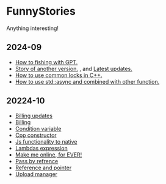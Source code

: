 # FunnyStories
Anything interesting!

## 2024-09 ##

* [How to fishing with GPT.](y2024/fishing.md)
* [Story of another version.](y2024/billing.md) , and [Latest updates.](y2024/billing_updates.md)
* [How to use common locks in C++.](y2024/std_lock.md)
* [How to use std::async and combined with other function.](y2024/std_async.md)

## 20224-10 ##

* [Billing updates](y2024/billing_updates.md)
* [Billing](y2024/billing.md)
* [Condition variable](y2024/condition_variable.md)
* [Cpp constructor](y2024/cpp_constructor.md)
* [Js functionality to native](y2024/js_functionality_to_native.md)
* [Lambdas expression](y2024/lambdas_expression.md)
* [Make me online, for EVER!](y2024/make_me_online_for_ever.md)
* [Pass by refrence](y2024/pass_by_refrence.md)
* [Reference and pointer](y2024/reference_and_pointer.md)
* [Upload manager](y2024/upload_manager.md)